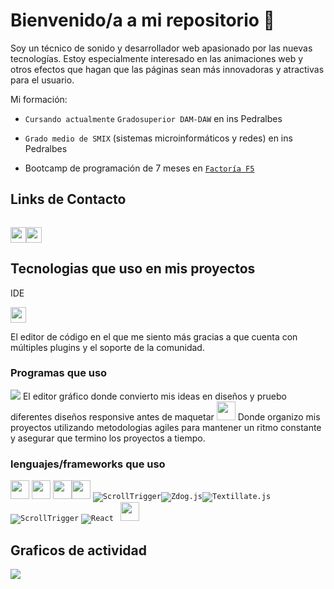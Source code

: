 # Bienvenido/a a mi repositorio 👋

Soy un técnico de sonido y desarrollador web apasionado por las nuevas tecnologías. Estoy especialmente interesado en las animaciones web y otros efectos que hagan que las páginas sean más innovadoras y atractivas para el usuario.

Mi formación:

- `Cursando actualmente` `Gradosuperior DAM-DAW` en ins Pedralbes 

- `Grado medio de SMIX` (sistemas microinformáticos y redes) en ins Pedralbes

- Bootcamp de programación de 7 meses en <a href="https://factoriaf5.org/">`Factoría F5`</a>

## Links de Contacto
<!-- link a correo -->
<code> <a href="mailto:a2carcruzinfo@gmail.com"><img height="25" src="https://img.shields.io/badge/Gmail-D14836?style=for-the-badge&logo=gmail&logoColor=white"></a></code><code><a a href="https://www.linkedin.com/in/carlos-cruz-valencia-564514162/"><img height="25" src="https://img.shields.io/badge/LinkedIn-0077B5?style=for-the-badge&logo=linkedin&logoColor=white"></a></code>

## Tecnologias que uso en mis proyectos
IDE
<!-- visual studio code -->
<code><img height="25" src="https://img.shields.io/badge/Visual_Studio_Code-0078D4?style=for-the-badge&logo=visual%20studio%20code&logoColor=white"></code> 

El editor de código en el que me siento más gracias a que cuenta con múltiples plugins y el soporte de la comunidad.

### Programas que uso

<code><img src="https://img.shields.io/badge/Figma-F24E1E?style=for-the-badge&logo=figma&logoColor=white"></code>
El editor gráfico donde convierto mis ideas en diseños y pruebo diferentes diseños responsive antes de maquetar
<code><img height="30" src="https://img.shields.io/badge/Trello-0052CC?style=for-the-badge&logo=trello&logoColor=white"></code>
Donde organizo mis proyectos utilizando metodologias agiles para mantener un ritmo constante y asegurar que termino los proyectos a tiempo.

### lenguajes/frameworks que uso
<!-- bootstrap -->
<code><img height="30" src="https://img.shields.io/badge/Bootstrap-563D7C?style=for-the-badge&logo=bootstrap&logoColor=white"></code>
<code><img height="30" src="https://img.shields.io/badge/HTML5-E34F26?style=for-the-badge&logo=html5&logoColor=white"></code><!-- css -->
<code><img height="30" src="https://img.shields.io/badge/CSS3-1572B6?style=for-the-badge&logo=css3&logoColor=white"></code><code><img height="30" src="https://img.shields.io/badge/Sass-CC6699?style=for-the-badge&logo=sass&logoColor=white"></code>
<code>![ScrollTrigger](https://img.shields.io/badge/javascript.js-gray?style=for-the-badge&logo=javascript)</code><code>![Zdog.js](https://img.shields.io/badge/Zdog.js-gray?style=for-the-badge&logo=javascript&logoColor=F7DF1E)</code><code>![Textillate.js](https://img.shields.io/badge/Textillate.js-gray?style=for-the-badge&logo=javascript)</code><code>![ScrollTrigger](https://img.shields.io/badge/ScrollTrigger.js-gray?style=for-the-badge&logo=javascript)</code>
<code>![React](https://img.shields.io/badge/React-61DAFB?style=for-the-badge&logo=react&logoColor=white)
</code>
<code><img height="30" src="https://img.shields.io/badge/Python-3776AB?style=for-the-badge&logo=python&logoColor=white"></code><!-- sass -->

## Graficos de actividad
<img src="https://wakatime.com/share/@carlos_cruzvalencia/bfcfa451-813c-4d78-9a27-c05543a60bd4.svg" ></img>
